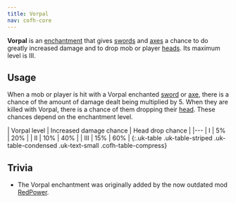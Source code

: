 ```yaml
---
title: Vorpal
nav: cofh-core
---
```


**Vorpal** is an [enchantment](https://minecraft.gamepedia.com/Enchanting) that
gives [swords](https://minecraft.gamepedia.com/Sword) and
[axes](https://minecraft.gamepedia.com/Axe) a chance to do greatly increased
damage and to drop mob or player
[heads](https://minecraft.gamepedia.com/Mob_head). Its maximum level is III.


Usage
-----

When a mob or player is hit with a Vorpal enchanted
[sword](https://minecraft.gamepedia.com/Sword) or
[axe](https://minecraft.gamepedia.com/Axe), there is a chance of the amount of
damage dealt being multiplied by 5. When they are killed with Vorpal, there is a
chance of them dropping their [head](https://minecraft.gamepedia.com/Head).
These chances depend on the enchantment level.

| Vorpal level | Increased damage chance | Head drop chance |
|---
| I | 5% | 20% |
| II | 10% | 40% |
| III | 15% | 60% |
{:.uk-table .uk-table-striped .uk-table-condensed .uk-text-small .cofh-table-compress}


Trivia
------

* The Vorpal enchantment was originally added by the now outdated mod
  [RedPower](http://www.eloraam.com/).
